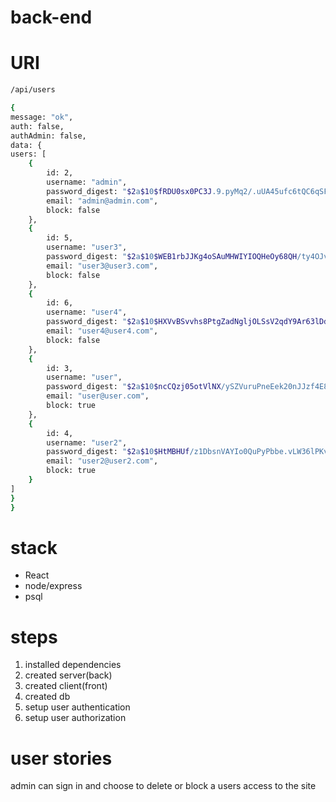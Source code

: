# back-end

# URI

```sh
/api/users
```

```sh
{
message: "ok",
auth: false,
authAdmin: false,
data: {
users: [
    {
        id: 2,
        username: "admin",
        password_digest: "$2a$10$fRDU0sx0PC3J.9.pyMq2/.uUA45ufc6tQC6qSFrfr.rvtJbkqDi1m",
        email: "admin@admin.com",
        block: false
    },
    {
        id: 5,
        username: "user3",
        password_digest: "$2a$10$WEB1rbJJKg4oSAuMHWIYIOQHeOy68QH/ty4OJv6GBw/FProUEI3L.",
        email: "user3@user3.com",
        block: false
    },
    {
        id: 6,
        username: "user4",
        password_digest: "$2a$10$HXVvBSvvhs8PtgZadNgljOLSsV2qdY9Ar63lDdmHt2eMy.QMX7d6e",
        email: "user4@user4.com",
        block: false
    },
    {
        id: 3,
        username: "user",
        password_digest: "$2a$10$ncCQzj05otVlNX/ySZVuruPneEek20nJJzf4E86LJWdCetrWn7Tli",
        email: "user@user.com",
        block: true
    },
    {
        id: 4,
        username: "user2",
        password_digest: "$2a$10$HtMBHUf/z1DbsnVAYIo0QuPyPbbe.vLW36lPKvAuA5xlI.ZaU/KVq",
        email: "user2@user2.com",
        block: true
    }
]
}
}
```
# stack

- React
- node/express
- psql

# steps

1) installed dependencies
2) created server(back)
3) created client(front)
4) created db
5) setup user authentication
6) setup user authorization

# user stories

admin can sign in and choose to delete or block a users access to the site
